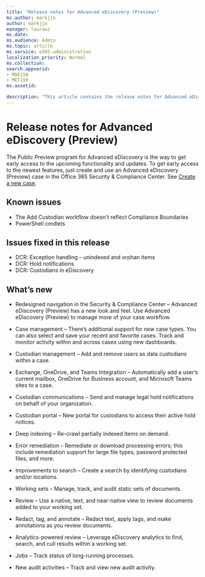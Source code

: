 ```yaml
---
title: "Release notes for Advanced eDiscovery (Preview)"
ms.author: markjjo
author: markjjo
manager: laurawi
ms.date: 
ms.audience: Admin
ms.topic: article
ms.service: o365-administration
localization_priority: Normal
ms.collection: 
search.appverid: 
- MOE150
- MET150
ms.assetid: 

description: "This article contains the release notes for Advanced eDiscovery (Preview)."
---
```


# Release notes for Advanced eDiscovery (Preview)

The Public Preview program for Advanced eDiscovery is the way to get early access to the upcoming functionality and updates. To get early access to the newest features, just create and use an Advanced eDiscovery (Preview) case in the Office 365 Security & Compliance Center. See [Create a new case](create-new-ediscovery-case.md).

## Known issues 

- The Add Custodian workflow doesn't reflect Compliance Boundaries
- PowerShell cmdlets

## Issues fixed in this release

- DCR: Exception handling – unindexed and orphan items
- DCR: Hold notifications
- DCR: Custodians in eDiscovery

## What’s new

- Redesigned navigation in the Security & Compliance Center – Advanced eDiscovery (Preview) has a new look and feel. Use Advanced eDiscovery (Preview) to manage more of your case workflow.

- Case management – There’s additional support for new case types. You can also select and save your recent and favorite cases. Track and monitor activity within and across cases using new dashboards.

- Custodian management – Add and remove users as data custodians within a case.

- Exchange, OneDrive, and Teams Integration – Automatically add a user’s current mailbox, OneDrive for Business account, and Microsoft Teams sites to a case. 

- Custodian communications – Send and manage legal hold notifications on behalf of your organization.

- Custodian portal – New portal for custodians to access their active hold notices.

- Deep indexing – Re-crawl partially indexed items on demand.

- Error remediation – Remediate or download processing errors; this include remediation support for large file types, password protected files, and more. 

- Improvements to search – Create a search by identifying custodians and/or locations.

- Working sets – Manage, track, and audit static sets of documents.

- Review – Use a native, text, and near-native view to review documents added to your working set.

- Redact, tag, and annotate – Redact text, apply tags, and make annotations as you review documents.
  
- Analytics-powered review – Leverage eDiscovery analytics to find, search, and cull results within a working set.

- Jobs – Track status of long-running processes.

- New audit activities – Track and view new audit activity.